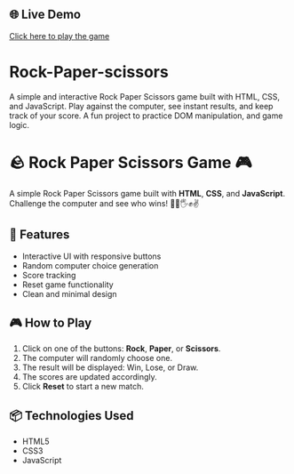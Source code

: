 ## 🌐 Live Demo

[Click here to play the game](https://er-omsonar.github.io/Rock-Paper-scissors/)

# Rock-Paper-scissors
A simple and interactive Rock Paper Scissors game built with HTML, CSS, and JavaScript. Play against the computer, see instant results, and keep track of your score. A fun project to practice DOM manipulation,  and game logic.
# 🪨 Rock Paper Scissors Game 🎮

A simple Rock Paper Scissors game built with **HTML**, **CSS**, and **JavaScript**.  
Challenge the computer and see who wins! 🧠💥🖐️✊✌️

## 🚀 Features

- Interactive UI with responsive buttons
- Random computer choice generation
- Score tracking
- Reset game functionality
- Clean and minimal design

## 🎮 How to Play

1. Click on one of the buttons: **Rock**, **Paper**, or **Scissors**.
2. The computer will randomly choose one.
3. The result will be displayed: Win, Lose, or Draw.
4. The scores are updated accordingly.
5. Click **Reset** to start a new match.

## 📦 Technologies Used

- HTML5
- CSS3
- JavaScript 
